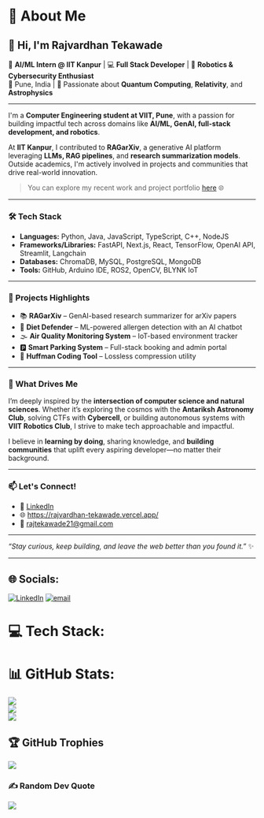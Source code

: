 # 💫 About Me

## 👋 Hi, I'm Rajvardhan Tekawade  
🚀 **AI/ML Intern @ IIT Kanpur** | 💻 **Full Stack Developer** | 🤖 **Robotics & Cybersecurity Enthusiast**  
📍 Pune, India | 🧠 Passionate about **Quantum Computing**, **Relativity**, and **Astrophysics**

---

I'm a **Computer Engineering student at VIIT, Pune**, with a passion for building impactful tech across domains like **AI/ML, GenAI, full-stack development, and robotics**.

At **IIT Kanpur**, I contributed to **RAGarXiv**, a generative AI platform leveraging **LLMs, RAG pipelines**, and **research summarization models**. Outside academics, I'm actively involved in projects and communities that drive real-world innovation.

> You can explore my recent work and project portfolio [here](https://rajvardhan-tekawade.vercel.app) 🌐

---

### 🛠️ Tech Stack

* **Languages:** Python, Java, JavaScript, TypeScript, C++, NodeJS  
* **Frameworks/Libraries:** FastAPI, Next.js, React, TensorFlow, OpenAI API, Streamlit, Langchain  
* **Databases:** ChromaDB, MySQL, PostgreSQL, MongoDB  
* **Tools:** GitHub, Arduino IDE, ROS2, OpenCV, BLYNK IoT

---

### 🌟 Projects Highlights

* 📚 **RAGarXiv** – GenAI-based research summarizer for arXiv papers  
* 🧠 **Diet Defender** – ML-powered allergen detection with an AI chatbot  
* 🌫️ **Air Quality Monitoring System** – IoT-based environment tracker  
* 🅿️ **Smart Parking System** – Full-stack booking and admin portal  
* 🔐 **Huffman Coding Tool** – Lossless compression utility  

---

### 🎯 What Drives Me

I’m deeply inspired by the **intersection of computer science and natural sciences**. Whether it’s exploring the cosmos with the **Antariksh Astronomy Club**, solving CTFs with **Cybercell**, or building autonomous systems with **VIIT Robotics Club**, I strive to make tech approachable and impactful.

I believe in **learning by doing**, sharing knowledge, and **building communities** that uplift every aspiring developer—no matter their background.

---

### 📫 Let's Connect!

* 🔗 [LinkedIn](https://www.linkedin.com/in/rajvardhan-tekawade-a96184293/)  
* 🌐 https://rajvardhan-tekawade.vercel.app/  
* 📧 [rajtekawade21@gmail.com](mailto:rajtekawade21@gmail.com)  

---

*“Stay curious, keep building, and leave the web better than you found it.”* ✨

---

## 🌐 Socials:
[![LinkedIn](https://img.shields.io/badge/LinkedIn-%230077B5.svg?logo=linkedin&logoColor=white)](https://linkedin.com/in/rajvardhan-tekawade-a96184293) [![email](https://img.shields.io/badge/Email-D14836?logo=gmail&logoColor=white)](mailto:rajtekawade21@gmail.com)

# 💻 Tech Stack:
<!-- Keep this huge badge list as you had it before for visual appeal -->
<!-- Place the entire tech stack badge section you pasted here -->

# 📊 GitHub Stats:
![](https://github-readme-stats.vercel.app/api?username=Rajvardhan-Tekawade&theme=ambient_gradient&hide_border=false&include_all_commits=true&count_private=true)<br/>
![](https://nirzak-streak-stats.vercel.app/?user=Rajvardhan-Tekawade&theme=ambient_gradient&hide_border=false)<br/>
![](https://github-readme-stats.vercel.app/api/top-langs/?username=Rajvardhan-Tekawade&theme=ambient_gradient&hide_border=false&include_all_commits=true&count_private=true&layout=compact)

## 🏆 GitHub Trophies
![](https://github-profile-trophy.vercel.app/?username=Rajvardhan-Tekawade&theme=ambient_gradient&no-frame=true&no-bg=false&margin-w=4)

### ✍️ Random Dev Quote
![](https://quotes-github-readme.vercel.app/api?type=horizontal&theme=radical)

<!-- Proudly created with GPRM ( https://gprm.itsvg.in ) -->
